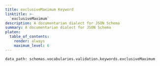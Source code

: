 ```yaml
---
title: exclusiveMaximum Keyword
linktitle: >-
  `exclusiveMaximum`
description: A documentarian dialect for JSON Schema
summary: A documentarian dialect for JSON Schema
platen:
  table_of_contents:
    render: always
    maximum_level: 6
---
```


```schematize
data_path: schemas.vocabularies.validation.keywords.exclusiveMaximum
```
